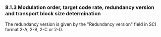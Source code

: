 ### 8.1.3 Modulation order, target code rate, redundancy version and transport block size determination

The redundancy version is given by the \"Redundancy version\" field in
SCI format 2-A, 2-B, 2-C or 2-D.